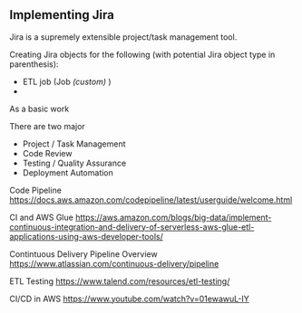 #



## Implementing Jira
Jira is a supremely extensible project/task management tool. 

Creating Jira objects for the following (with potential Jira object type in parenthesis):
* ETL job (Job _(custom)_ )
* 

As a basic work


There are two major 

* Project / Task Management
* Code Review 
* Testing / Quality Assurance
* Deployment Automation



Code Pipeline
https://docs.aws.amazon.com/codepipeline/latest/userguide/welcome.html

CI and AWS Glue
https://aws.amazon.com/blogs/big-data/implement-continuous-integration-and-delivery-of-serverless-aws-glue-etl-applications-using-aws-developer-tools/

Contintuous Delivery Pipeline Overview
https://www.atlassian.com/continuous-delivery/pipeline

ETL Testing
https://www.talend.com/resources/etl-testing/

CI/CD in AWS
https://www.youtube.com/watch?v=01ewawuL-IY